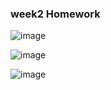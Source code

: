 ### week2 Homework
![image](https://user-images.githubusercontent.com/77336436/113135369-03e6c000-925d-11eb-9b62-b8e0cff23574.png)

![image](https://user-images.githubusercontent.com/77336436/113135398-0d702800-925d-11eb-8082-5ba4585e2125.png)

![image](https://user-images.githubusercontent.com/77336436/113135417-13fe9f80-925d-11eb-9bad-c50c39e0cd05.png)

